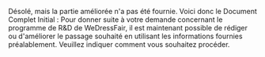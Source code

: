 Désolé, mais la partie améliorée n'a pas été fournie. Voici donc le Document Complet Initial :
Pour donner suite à votre demande concernant le programme de R&D de WeDressFair, il est maintenant possible de rédiger ou d'améliorer le passage souhaité en utilisant les informations fournies préalablement. Veuillez indiquer comment vous souhaitez procéder.